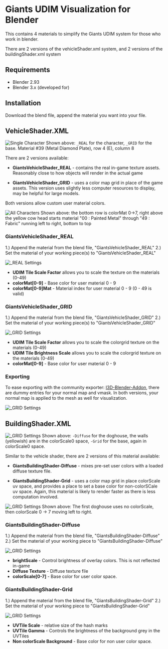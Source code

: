 # Giants UDIM Visualization for Blender

This contains 4 materials to simplify the Giants UDIM system for those who work in blender.

There are 2 versions of the vehicleShader.xml system, and 2 versions of the buildingShader.xml system

## Requirements

* Blender 2.93
* Blender 3.x (developed for)

## Installation

Download the blend file, append the material you want into your file.

## VehicleShader.XML

![Single Character](readme_vehicle_render.png)
Shown above: `_REAL` for the character, `_GRID` for the base. Material #39 (Metal Diamond Plate), row 4 (E), column 8

There are 2 versions available:

* __GiantsVehicleShader_REAL__ - contains the real in-game texture assets. Reasonably close to how objects will render in the actual game

* __GiantsVehicleShader_GRID__ - uses a color map grid in place of the game assets. This version uses slightly less computer resources to display, may be helpful for large models.

Both versions allow custom user material colors.

![All Characters](readme_vehicle_render_all.png)
Shown above: the bottom row is colorMat 0->7, right above the yellow cow head starts material "00 : Painted Metal" through "49 : Fabric" running left to right, bottom to top

### GiantsVehicleShader_REAL

1.) Append the material from the blend file, "GiantsVehicleShader_REAL"
2.) Set the material of your working piece(s) to "GiantsVehicleShader_REAL"

![_REAL Settings](readme_vehicle_real.png)

* __UDIM Tile Scale Factor__ allows you to scale the texture on the materials (0-49)
* __colorMat[0-9]__ - Base color for user material 0 - 9
* __colorMat[0-9]Mat__ - Material index for user material 0 - 9 (0 - 49 is valid)

### GiantsVehicleShader_GRID

1.) Append the material from the blend file, "GiantsVehicleShader_GRID"
2.) Set the material of your working piece(s) to "GiantsVehicleShader_GRID"

![_GRID Settings](readme_vehicle_grid.png)

* __UDIM Tile Scale Factor__ allows you to scale the colorgrid texture on the materials (0-49)
* __UDIM Tile Brightness Scale__ allows you to scale the colorgrid texture on the materials (0-49)
* __colorMat[0-9]__ - Base color for user material 0 - 9

### Exporting

To ease exporting with the community exporter: [I3D-Blender-Addon](https://github.com/StjerneIdioten/I3D-Blender-Addon), there are dummy entries for your normal map and vmask.  In both versions, your normal map is applied to the mesh as well for visualization.

![_GRID Settings](readme_vehicle_export.png)

## BuildingShader.XML

![_GRID Settings](readme_single_building.png)
Shown above: `-Diffuse` for the doghouse, the walls (yellowish) are in the colorScale0 space, `-Grid` for the base, again in colorScale0 space.

Similar to the vehicle shader, there are 2 versions of this material available:

* __GiantsBuildingShader-Diffuse__ - mixes pre-set user colors with a loaded diffuse texture file.

* __GiantsBuildingShader-Grid__ - uses a color map grid in place colorScale uv space, and provides a place to set a base color for non-colorSCale uv space. Again, this material is likely to render faster as there is less computation involved.

![_GRID Settings](readme_building_render.png)
Shown above: The first doghouse uses no colorScale, then colorScale 0 -> 7 moving left to right.

### __GiantsBuildingShader-Diffuse__

1.) Append the material from the blend file, "GiantsBuildingShader-Diffuse"
2.) Set the material of your working piece to "GiantsBuildingShader-Diffuse"

![_GRID Settings](readme_building_diffuse.png)

* __brightScale__ - Control brightness of overlay colors. This is not reflected in-game
* __Diffuse Texture__ - Diffuse texture file
* __colorScale[0-7]__ - Base color for user color space.

### __GiantsBuildingShader-Grid__

1.) Append the material from the blend file, "GiantsBuildingShader-Grid"
2.) Set the material of your working piece to "GiantsBuildingShader-Grid"

![_GRID Settings](readme_building_grid.png)

* __UVTile Scale__ - relative size of the hash marks
* __UVTile Gamma__ - Controls the brightness of the background grey in the UVTiles
* __Non colorScale Background__ - Base color for non user color space.
